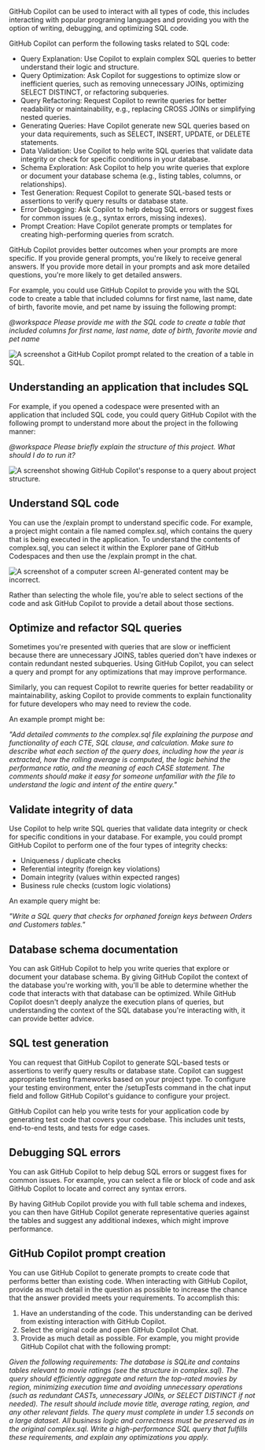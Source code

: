 GitHub Copilot can be used to interact with all types of code, this includes interacting with popular programing languages and providing you with the option of writing, debugging, and optimizing SQL code.

GitHub Copilot can perform the following tasks related to SQL code:

- Query Explanation: Use Copilot to explain complex SQL queries to better understand their logic and structure.
- Query Optimization: Ask Copilot for suggestions to optimize slow or inefficient queries, such as removing unnecessary JOINs, optimizing SELECT DISTINCT, or refactoring subqueries.
- Query Refactoring: Request Copilot to rewrite queries for better readability or maintainability, e.g., replacing CROSS JOINs or simplifying nested queries.
- Generating Queries: Have Copilot generate new SQL queries based on your data requirements, such as SELECT, INSERT, UPDATE, or DELETE statements.
- Data Validation: Use Copilot to help write SQL queries that validate data integrity or check for specific conditions in your database.
- Schema Exploration: Ask Copilot to help you write queries that explore or document your database schema (e.g., listing tables, columns, or relationships).
- Test Generation: Request Copilot to generate SQL-based tests or assertions to verify query results or database state.
- Error Debugging: Ask Copilot to help debug SQL errors or suggest fixes for common issues (e.g., syntax errors, missing indexes).
- Prompt Creation: Have Copilot generate prompts or templates for creating high-performing queries from scratch.

GitHub Copilot provides better outcomes when your prompts are more specific. If you provide general prompts, you're likely to receive general answers. If you provide more detail in your prompts and ask more detailed questions, you're more likely to get detailed answers.

For example, you could use GitHub Copilot to provide you with the SQL code to create a table that included columns for first name, last name, date of birth, favorite movie, and pet name by issuing the following prompt:

_@workspace Please provide me with the SQL code to create a table that included columns for first name, last name, date of birth, favorite movie and pet name_

![A screenshot a GitHub Copilot prompt related to the creation of a table in SQL.](../media/create-table.svg)

## Understanding an application that includes SQL

For example, if you opened a codespace were presented with an application that included SQL code, you could query GitHub Copilot with the following prompt to understand more about the project in the following manner:

_@workspace Please briefly explain the structure of this project.
What should I do to run it?_

![A screenshot showing GitHub Copilot's response to a query about project structure.](../media/project-structure.svg)

## Understand SQL code

You can use the /explain prompt to understand specific code. For example, a project might contain a file named complex.sql, which contains the query that is being executed in the application. To understand the contents of complex.sql, you can select it within the Explorer pane of GitHub Codespaces and then use the /explain prompt in the chat.

![A screenshot of a computer screen  AI-generated content may be incorrect.](../media/examine-sql.svg)

Rather than selecting the whole file, you're able to select sections of the code and ask GitHub Copilot to provide a detail about those sections. 

## Optimize and refactor SQL queries

Sometimes you're presented with queries that are slow or inefficient because there are unnecessary JOINS, tables queried don't have indexes or contain redundant nested subqueries. Using GitHub Copilot, you can select a query and prompt for any optimizations that may improve performance.

Similarly, you can request Copilot to rewrite queries for better readability or maintainability, asking Copilot to provide comments to explain functionality for future developers who may need to review the code.

An example prompt might be:

_"Add detailed comments to the complex.sql file explaining the purpose and functionality of each CTE, SQL clause, and calculation. Make sure to describe what each section of the query does, including how the year is extracted, how the rolling average is computed, the logic behind the performance ratio, and the meaning of each CASE statement. The comments should make it easy for someone unfamiliar with the file to understand the logic and intent of the entire query."_

## Validate integrity of data

Use Copilot to help write SQL queries that validate data integrity or check for specific conditions in your database. For example, you could prompt GitHub Copilot to perform one of the four types of integrity checks:

- Uniqueness / duplicate checks
- Referential integrity (foreign key violations)
- Domain integrity (values within expected ranges)
- Business rule checks (custom logic violations)

An example query might be:

_"Write a SQL query that checks for orphaned foreign keys between Orders and Customers tables."_

## Database schema documentation

You can ask GitHub Copilot to help you write queries that explore or document your database schema. By giving GitHub Copilot the context of the database you're working with, you'll be able to determine whether the code that interacts with that database can be optimized. While GitHub Copilot doesn't deeply analyze the execution plans of queries, but understanding the context of the SQL database you're interacting with, it can provide better advice.

## SQL test generation

You can request that GitHub Copilot to generate SQL-based tests or assertions to verify query results or database state. Copilot can suggest appropriate testing frameworks based on your project type. To configure your testing environment, enter the /setupTests command in the chat input field and follow GitHub Copilot's guidance to configure your project.

GitHub Copilot can help you write tests for your application code by generating test code that covers your codebase. This includes unit tests, end-to-end tests, and tests for edge cases.

## Debugging SQL errors

You can ask GitHub Copilot to help debug SQL errors or suggest fixes for common issues. For example, you can select a file or block of code and ask GitHub Copilot to locate and correct any syntax errors.  

By having GitHub Copilot provide you with full table schema and indexes, you can then have GitHub Copilot generate representative queries against the tables and suggest any additional indexes, which might improve performance.

## GitHub Copilot prompt creation

You can use GitHub Copilot to generate prompts to create code that performs better than existing code. When interacting with GitHub Copilot, provide as much detail in the question as possible to increase the chance that the answer provided meets your requirements. To accomplish this:

1. Have an understanding of the code. This understanding can be derived from existing interaction with GitHub Copilot.
1. Select the original code and open GitHub Copilot Chat.
1. Provide as much detail as possible. For example, you might provide GitHub Copilot chat with the following prompt:

_Given the following requirements:_
_The database is SQLite and contains tables relevant to movie ratings (see the structure in complex.sql)._
_The query should efficiently aggregate and return the top-rated movies by region, minimizing execution time and avoiding unnecessary operations (such as redundant CASTs, unnecessary JOINs, or SELECT DISTINCT if not needed)._
_The result should include movie title, average rating, region, and any other relevant fields._
_The query must complete in under 1.5 seconds on a large dataset.
All business logic and correctness must be preserved as in the original complex.sql._
_Write a high-performance SQL query that fulfills these requirements, and explain any optimizations you apply._
